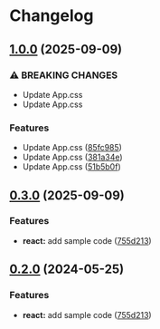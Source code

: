 # Changelog

## [1.0.0](https://github.com/aa1z3zz/release-please-monorepo-example/compare/hello-react@v0.3.0...hello-react@v1.0.0) (2025-09-09)


### ⚠ BREAKING CHANGES

* Update App.css
* Update App.css

### Features

* Update App.css ([85fc985](https://github.com/aa1z3zz/release-please-monorepo-example/commit/85fc98527f5aa1b3d1342f11a76e1be1ae8d7d0b))
* Update App.css ([381a34e](https://github.com/aa1z3zz/release-please-monorepo-example/commit/381a34ea34e7005e9d4af7f770655edcf2f58ca1))
* Update App.css ([51b5b0f](https://github.com/aa1z3zz/release-please-monorepo-example/commit/51b5b0f3fb00f4c9bd86277f301aa174221c7ab4))

## [0.3.0](https://github.com/aa1z3zz/release-please-monorepo-example/compare/hello-react@v0.2.0...hello-react@v0.3.0) (2025-09-09)


### Features

* **react:** add sample code ([755d213](https://github.com/aa1z3zz/release-please-monorepo-example/commit/755d2133dde08b8e1aeb2012256ee58b934fc346))

## [0.2.0](https://github.com/amarjanica/release-please-monorepo-example/compare/hello-react-v0.1.0...hello-react@v0.2.0) (2024-05-25)


### Features

* **react:** add sample code ([755d213](https://github.com/amarjanica/release-please-monorepo-example/commit/755d2133dde08b8e1aeb2012256ee58b934fc346))
